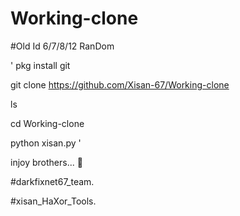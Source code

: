 # Working-clone
#Old Id 6/7/8/12 RanDom 




' pkg install git

git clone https://github.com/Xisan-67/Working-clone

ls

cd Working-clone

python xisan.py '



injoy brothers... 🥰

#darkfixnet67_team.

#xisan_HaXor_Tools.


